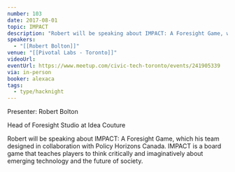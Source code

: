 ```yaml
---
number: 103
date: 2017-08-01
topic: IMPACT
description: "Robert will be speaking about IMPACT: A Foresight Game, which his team designed in collaboration with Policy Horizons Canada. IMPACT is a board game that teaches players to think critically and imaginatively about emerging technology and the future of society."
speakers:
  - "[[Robert Bolton]]"
venue: "[[Pivotal Labs - Toronto]]"
videoUrl:
eventUrl: https://www.meetup.com/civic-tech-toronto/events/241905339
via: in-person
booker: alexaca
tags:
  - type/hacknight
---
```


Presenter: Robert Bolton

Head of Foresight Studio at Idea Couture

Robert will be speaking about IMPACT: A Foresight Game, which his team designed in collaboration with Policy Horizons Canada. IMPACT is a board game that teaches players to think critically and imaginatively about emerging technology and the future of society.